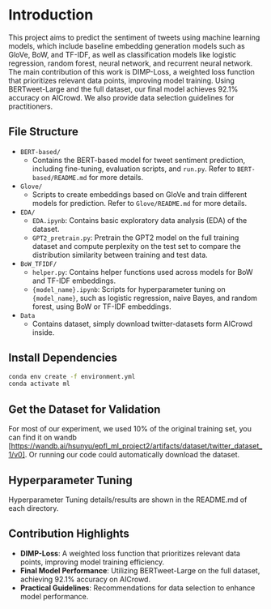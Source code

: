 # Introduction
This project aims to predict the sentiment of tweets using machine learning models, which include baseline embedding generation models such as GloVe, BoW, and TF-IDF, as well as classification models like logistic regression, random forest, neural network, and recurrent neural network. The main contribution of this work is DIMP-Loss, a weighted loss function that prioritizes relevant data points, improving model training. Using BERTweet-Large and the full dataset, our final model achieves 92.1% accuracy on AICrowd. We also provide data selection guidelines for practitioners.

## File Structure
- `BERT-based/`
  - Contains the BERT-based model for tweet sentiment prediction, including fine-tuning, evaluation scripts, and `run.py`. Refer to `BERT-based/README.md` for more details.
- `Glove/`
  - Scripts to create embeddings based on GloVe and train different models for prediction. Refer to `Glove/README.md` for more details.
- `EDA/`
  - `EDA.ipynb`: Contains basic exploratory data analysis (EDA) of the dataset.
  - `GPT2_pretrain.py`: Pretrain the GPT2 model on the full training dataset and compute perplexity on the test set to compare the distribution similarity between training and test data.
- `BoW_TFIDF/`
  - `helper.py`: Contains helper functions used across models for BoW and TF-IDF embeddings.
  - `{model_name}.ipynb`: Scripts for hyperparameter tuning on `{model_name}`, such as logistic regression, naive Bayes, and random forest, using BoW or TF-IDF embeddings.
- `Data`
  - Contains dataset, simply download twitter-datasets form AICrowd inside.

## Install Dependencies
```bash
conda env create -f environment.yml
conda activate ml
```

## Get the Dataset for Validation
For most of our experiment, we used 10% of the original training set, you can find it on wandb [https://wandb.ai/hsunyu/epfl_ml_project2/artifacts/dataset/twitter_dataset_1/v0]. Or running our code could automatically download the dataset.

## Hyperparameter Tuning
Hyperparameter Tuning details/results are shown in the README.md of each directory.

## Contribution Highlights
- **DIMP-Loss**: A weighted loss function that prioritizes relevant data points, improving model training efficiency.
- **Final Model Performance**: Utilizing BERTweet-Large on the full dataset, achieving 92.1% accuracy on AICrowd.
- **Practical Guidelines**: Recommendations for data selection to enhance model performance.
